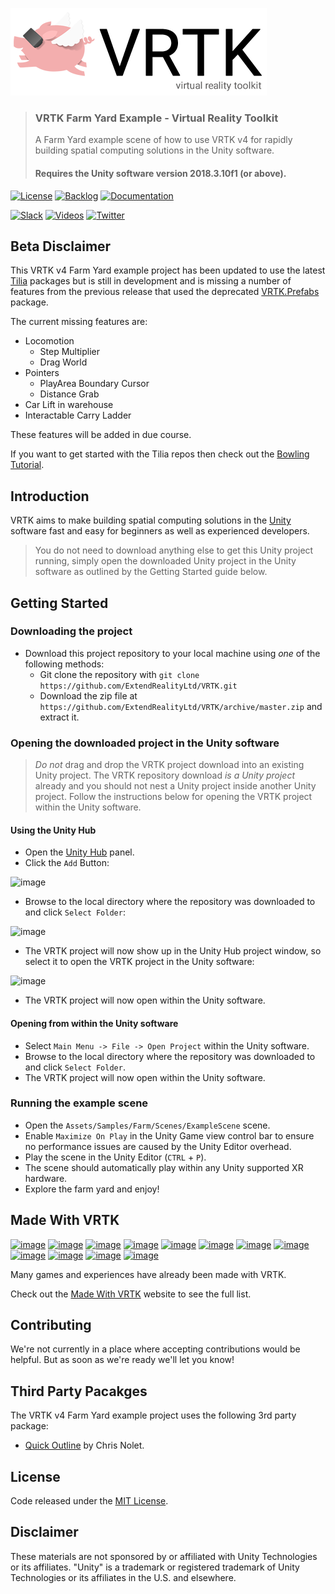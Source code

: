 [![VRTK logo][VRTK-Image]](#)

> ### VRTK Farm Yard Example - Virtual Reality Toolkit
> A Farm Yard example scene of how to use VRTK v4 for rapidly building spatial computing solutions in the Unity software.
> #### Requires the Unity software version 2018.3.10f1 (or above).

[![License][License-Badge]][License]
[![Backlog][Backlog-Badge]][Backlog]
[![Documentation][Academy-Badge]][Academy]

[![Slack][Slack-Badge]][Slack]
[![Videos][Videos-Badge]][Videos]
[![Twitter][Twitter-Badge]][Twitter]

## Beta Disclaimer

This VRTK v4 Farm Yard example project has been updated to use the latest [Tilia] packages but is still in development and is missing a number of features from the previous release that used the deprecated [VRTK.Prefabs] package.

The current missing features are:

* Locomotion
  * Step Multiplier
  * Drag World
* Pointers
  * PlayArea Boundary Cursor
  * Distance Grab
* Car Lift in warehouse
* Interactable Carry Ladder

These features will be added in due course.

If you want to get started with the Tilia repos then check out the [Bowling Tutorial].

## Introduction

VRTK aims to make building spatial computing solutions in the [Unity] software fast and easy for beginners as well as experienced developers.

> You do not need to download anything else to get this Unity project running, simply open the downloaded Unity project in the Unity software as outlined by the Getting Started guide below.

## Getting Started

### Downloading the project

* Download this project repository to your local machine using *one* of the following methods:
  * Git clone the repository with `git clone https://github.com/ExtendRealityLtd/VRTK.git`
  * Download the zip file at `https://github.com/ExtendRealityLtd/VRTK/archive/master.zip` and extract it.

### Opening the downloaded project in the Unity software

> *Do not* drag and drop the VRTK project download into an existing Unity project. The VRTK repository download *is a Unity project* already and you should not nest a Unity project inside another Unity project. Follow the instructions below for opening the VRTK project within the Unity software.

#### Using the Unity Hub

* Open the [Unity Hub] panel.
* Click the `Add` Button:

![image](https://user-images.githubusercontent.com/1029673/68544837-112cb180-03bf-11ea-8118-acd2640cfe30.png)

* Browse to the local directory where the repository was downloaded to and click `Select Folder`:

![image](https://user-images.githubusercontent.com/1029673/68544843-1a1d8300-03bf-11ea-9b88-60f55eddf617.png)

* The VRTK project will now show up in the Unity Hub project window, so select it to open the VRTK project in the Unity software:

![image](https://user-images.githubusercontent.com/1029673/68544856-243f8180-03bf-11ea-8890-1be86159e7f6.png)

* The VRTK project will now open within the Unity software.

#### Opening from within the Unity software

* Select `Main Menu -> File -> Open Project` within the Unity software.
* Browse to the local directory where the repository was downloaded to and click `Select Folder`.
* The VRTK project will now open within the Unity software.

### Running the example scene

* Open the `Assets/Samples/Farm/Scenes/ExampleScene` scene.
* Enable `Maximize On Play` in the Unity Game view control bar to ensure no performance issues are caused by the Unity Editor overhead.
* Play the scene in the Unity Editor (`CTRL` + `P`).
* The scene should automatically play within any Unity supported XR hardware.
* Explore the farm yard and enjoy!

## Made With VRTK

[![image](https://cloud.githubusercontent.com/assets/1029673/21553226/210e291a-cdff-11e6-8639-91a3dddb1555.png)](http://store.steampowered.com/app/489380) [![image](https://cloud.githubusercontent.com/assets/1029673/21553234/2d105e4a-cdff-11e6-95a2-7dfdf7519e17.png)](http://store.steampowered.com/app/488760) [![image](https://cloud.githubusercontent.com/assets/1029673/21553257/5c17bf30-cdff-11e6-98ab-a017bc5cd00d.png)](http://store.steampowered.com/app/494830) [![image](https://cloud.githubusercontent.com/assets/1029673/21553262/6d82afd2-cdff-11e6-8400-882989a6252c.png)](http://store.steampowered.com/app/391640) [![image](https://cloud.githubusercontent.com/assets/1029673/21553270/7b8808f2-cdff-11e6-9adb-1e20fe557ae0.png)](http://store.steampowered.com/app/525680) [![image](https://cloud.githubusercontent.com/assets/1029673/21553293/9eef3e32-cdff-11e6-8dc7-f4a3866ac386.png)](http://store.steampowered.com/app/550360) [![image](https://user-images.githubusercontent.com/1029673/27344044-dc29bb78-55dc-11e7-80b6-a1524cb3ca14.png)](http://store.steampowered.com/app/584850) [![image](https://cloud.githubusercontent.com/assets/1029673/21553649/53ded8d8-ce01-11e6-8314-d33a873db745.png)](http://store.steampowered.com/app/510410) [![image](https://cloud.githubusercontent.com/assets/1029673/21553655/63e21e0c-ce01-11e6-90b0-477b14af993f.png)](http://store.steampowered.com/app/499760) [![image](https://cloud.githubusercontent.com/assets/1029673/21553665/713938ce-ce01-11e6-84f3-40db254292f1.png)](http://store.steampowered.com/app/548560) [![image](https://cloud.githubusercontent.com/assets/1029673/21553680/908ae95c-ce01-11e6-989f-68c38160d528.png)](http://store.steampowered.com/app/511370) [![image](https://cloud.githubusercontent.com/assets/1029673/21553683/a0afb84e-ce01-11e6-9450-aaca567f7fc8.png)](http://store.steampowered.com/app/472720)

Many games and experiences have already been made with VRTK.

Check out the [Made With VRTK] website to see the full list.

## Contributing

We're not currently in a place where accepting contributions would be helpful. But as soon as we're ready we'll let you know!

## Third Party Pacakges

The VRTK v4 Farm Yard example project uses the following 3rd party package:

* [Quick Outline] by Chris Nolet.

## License

Code released under the [MIT License][License].

## Disclaimer

These materials are not sponsored by or affiliated with Unity Technologies or its affiliates. "Unity" is a trademark or registered trademark of Unity Technologies or its affiliates in the U.S. and elsewhere.

[VRTK-Image]: https://raw.githubusercontent.com/ExtendRealityLtd/related-media/main/github/readme/vrtk.png
[Unity]: https://unity3d.com/
[Made With VRTK]: https://www.vrtk.io/madewith.html
[License]: LICENSE.md
[Tilia]: https://www.vrtk.io/tilia.html
[VRTK.Prefabs]: https://github.com/ExtendRealityLtd/VRTK.Prefabs
[Unity Hub]: https://docs.unity3d.com/Manual/GettingStartedUnityHub.html

[License-Badge]: https://img.shields.io/github/license/ExtendRealityLtd/VRTK.svg
[Backlog-Badge]: https://img.shields.io/badge/project-backlog-78bdf2.svg
[Academy-Badge]: https://img.shields.io/badge/learn-academy-f3aeae.svg

[Slack-Badge]: https://img.shields.io/badge/slack--E24663.svg?style=social&logo=slack
[Videos-Badge]: https://img.shields.io/badge/youtube--e52d27.svg?style=social&logo=youtube
[Twitter-Badge]: https://img.shields.io/badge/twitter--219eeb.svg?style=social&logo=twitter

[License]: LICENSE.md
[Backlog]: http://tracker.vrtk.io
[Academy]: https://academy.vrtk.io

[Slack]: http://invite.vrtk.io
[Videos]: http://videos.vrtk.io
[Twitter]: https://twitter.com/VR_Toolkit
[Bowling Tutorial]: https://github.com/ExtendRealityLtd/VRTK.Tutorials.VRBowling

[Quick Outline]: https://github.com/chrisnolet/QuickOutline